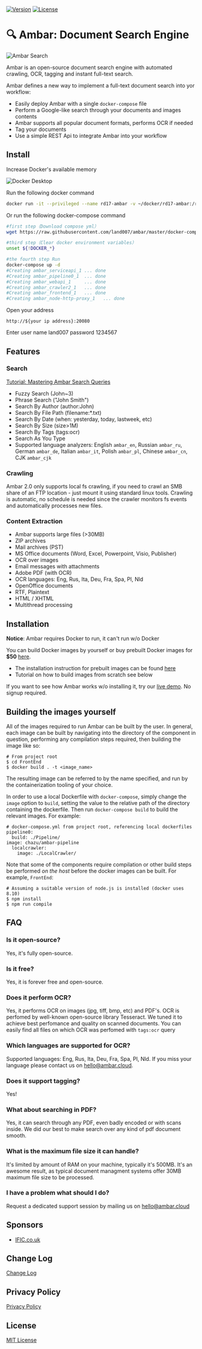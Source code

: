[![Version](https://img.shields.io/badge/Version-v2.1.19-brightgreen.svg)](https://ambar.cloud)
[![License](https://img.shields.io/badge/License-MIT-blue.svg)](https://github.com/RD17/ambar/blob/master/License.txt)

:mag: Ambar: Document Search Engine
================================

![Ambar Search](https://ambar.cloud/img/search.gif)

Ambar is an open-source document search engine with automated crawling, OCR, tagging and instant full-text search.

Ambar defines a new way to implement a full-text document search into yor workflow:
- Easily deploy Ambar with a single `docker-compose` file
- Perform a Google-like search through your documents and images contents
- Ambar supports all popular document formats, performs OCR if needed
- Tag your documents
- Use a simple REST Api to integrate Ambar into your workflow

## Install

Increase Docker's available memory

![Docker Desktop](https://raw.githubusercontent.com/land007/ambar/master/image/087F8C40-A159-4E7B-B0CC-F658C769DEBF.png)

Run the following docker command

```bash
docker run -it --privileged --name rd17-ambar -v ~/docker/rd17-ambar:/root/docker -p 20080:20080 -p 20022:20022 land007/rd17-ambar:latest
```

Or run the following docker-compose command

```bash
#first step（Download compose yml）
wget https://raw.githubusercontent.com/land007/ambar/master/docker-compose.yml

#third step（Clear docker environment variables）
unset ${!DOCKER_*}

#the fourth step Run
docker-compose up -d
#Creating ambar_serviceapi_1 ... done
#Creating ambar_pipeline0_1  ... done
#Creating ambar_webapi_1     ... done
#Creating ambar_crawler2_1   ... done
#Creating ambar_frontend_1   ... done
#Creating ambar_node-http-proxy_1   ... done
```

Open your address


```
http://${your ip address}:20080
```

Enter user name land007 password 1234567


## Features

### Search
[Tutorial: Mastering Ambar Search Queries](https://ambar.cloud/blog/2017/03/24/mastering-search-queries/)

* Fuzzy Search (John~3)
* Phrase Search ("John Smith")
* Search By Author (author:John)
* Search By File Path (filename:\*.txt)
* Search By Date (when: yesterday, today, lastweek, etc)
* Search By Size (size>1M)
* Search By Tags (tags:ocr)
* Search As You Type
* Supported language analyzers: English `ambar_en`, Russian `ambar_ru`, German `ambar_de`, Italian `ambar_it`, Polish `ambar_pl`, Chinese `ambar_cn`, CJK `ambar_cjk`

### Crawling

Ambar 2.0 only supports local fs crawling, if you need to crawl an SMB share of an FTP location - just mount it using standard linux tools.
Crawling is automatic, no schedule is needed since the crawler monitors fs events and automatically processes new files.

### Content Extraction

* Ambar supports large files (>30MB)
* ZIP archives
* Mail archives (PST)
* MS Office documents (Word, Excel, Powerpoint, Visio, Publisher)
* OCR over images
* Email messages with attachments
* Adobe PDF (with OCR)
* OCR languages: Eng, Rus, Ita, Deu, Fra, Spa, Pl, Nld
* OpenOffice documents
* RTF, Plaintext
* HTML / XHTML
* Multithread processing

## Installation

**Notice**: Ambar requires Docker to run, it can't run w/o Docker

You can build Docker images by yourself or buy prebuilt Docker images for **$50** [here](https://ambar.cloud/pricing/).

* The installation instruction for prebuilt images can be found [here](https://ambar.cloud/docs/installation/)
* Tutorial on how to build images from scratch see below

If you want to see how Ambar works w/o installing it, try our [live demo](https://app.ambar.cloud/). No signup required.

## Building the images yourself

All of the images required to run Ambar can be built by the user. In general, each image can be built by navigating into the directory of the component in question, performing any compilation steps required, then building the image like so:

```
# From project root
$ cd FrontEnd
$ docker build . -t <image_name>
```

The resulting image can be referred to by the name specified, and run by the containerization tooling of your choice.

In order to use a local Dockerfile with `docker-compose`, simply change the `image` option to `build`, setting the value to the relative path of the directory containing the dockerfile. Then run `docker-compose build` to build the relevant images. For example:

```
# docker-compose.yml from project root, referencing local dockerfiles
pipeline0:
  build: ./Pipeline/
image: chazu/ambar-pipeline
  localcrawler:
    image: ./LocalCrawler/
```

Note that some of the components require compilation or other build steps be performed _on the host_ before the docker images can be built. For example, `FrontEnd`:

```
# Assuming a suitable version of node.js is installed (docker uses 8.10)
$ npm install
$ npm run compile
```

## FAQ
### Is it open-source?
Yes, it's fully open-source.

### Is it free?
Yes, it is forever free and open-source.

### Does it perform OCR? 
Yes, it performs OCR on images (jpg, tiff, bmp, etc) and PDF's. OCR is perfomed by well-known open-source library Tesseract. We tuned it to achieve best perfomance and quality on scanned documents. You can easily find all files on which OCR was perfomed with `tags:ocr` query

### Which languages are supported for OCR?
Supported languages: Eng, Rus, Ita, Deu, Fra, Spa, Pl, Nld.
If you miss your language please contact us on hello@ambar.cloud.

### Does it support tagging?
Yes!

### What about searching in PDF?
Yes, it can search through any PDF, even badly encoded or with scans inside. We did our best to make search over any kind of pdf document smooth.

### What is the maximum file size it can handle?
It's limited by amount of RAM on your machine, typically it's 500MB. It's an awesome result, as typical document managment systems offer 30MB maximum file size to be processed.  

### I have a problem what should I do?
Request a dedicated support session by mailing us on hello@ambar.cloud

## Sponsors

- [IFIC.co.uk](http://www.ific.co.uk/)

## Change Log
[Change Log](https://github.com/RD17/ambar/blob/master/CHANGELOG.md)

## Privacy Policy
[Privacy Policy](https://github.com/RD17/ambar/blob/master/privacy-policy.md)

## License
[MIT License](https://github.com/RD17/ambar/blob/master/license.txt)



